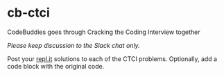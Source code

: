 # cb-ctci
CodeBuddies goes through Cracking the Coding Interview together

*Please keep discussion to the Slack chat only.* 

Post your [repl.it](http://repl.it) solutions to each of the CTCI problems. Optionally, add a code block with the original code.
